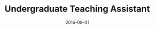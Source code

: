 ---
title: "Undergraduate Teaching Assistant"
collection: teaching
type: "CPSC313: Computer Hardware and Operating Systems"
venue: "UBC, Department of Computer Science"
date: 2016-09-01
---
